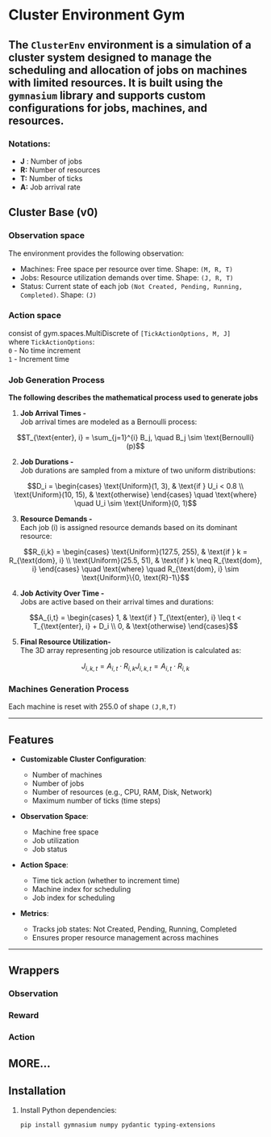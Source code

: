 # Cluster Environment Gym

The `ClusterEnv` environment is a simulation of a cluster system designed to manage the scheduling and allocation of jobs 
on machines with limited resources. It is built using the `gymnasium` library and supports custom configurations for jobs, machines, and resources.
---
### Notations:
-   **J** : Number of jobs
-   **R:** Number of resources
-   **T:** Number of ticks
-   **A:** Job arrival rate 

## Cluster Base (v0)

### Observation space
The environment provides the following observation:
-   Machines: Free space per resource over time. Shape: `(M, R, T)`
-   Jobs: Resource utilization demands over time. Shape: `(J, R, T)`
-   Status: Current state of each job `(Not Created, Pending, Running, Completed)`. Shape: `(J)`

### Action space
consist of gym.spaces.MultiDiscrete of `[TickActionOptions, M, J]` </br>
where `TickActionOptions`: </br>
`0` - No time increment </br>
`1` - Increment time

### Job Generation Process

**The following describes the mathematical process used to generate jobs**
1. **Job Arrival Times -** </br>
Job arrival times are modeled as a Bernoulli process:
```math
T_{\text{enter}, i} = \sum_{j=1}^{i} B_j, \quad B_j \sim \text{Bernoulli}(p)
```

2. **Job Durations -** </br>
Job durations are sampled from a mixture of two uniform distributions:
```math
D_i = 
\begin{cases} 
\text{Uniform}(1, 3), & \text{if } U_i < 0.8 \\
\text{Uniform}(10, 15), & \text{otherwise}
\end{cases}
\quad \text{where} \quad U_i \sim \text{Uniform}(0, 1)
```

3.  **Resource Demands -** </br>
Each job (i) is assigned resource demands based on its dominant resource:
```math
R_{i,k} =
\begin{cases} 
\text{Uniform}(127.5, 255), & \text{if } k = R_{\text{dom}, i} \\
\text{Uniform}(25.5, 51), & \text{if } k \neq R_{\text{dom}, i}
\end{cases}
\quad \text{where} \quad R_{\text{dom}, i} \sim \text{Uniform}\{0, \text{R}-1\}
```

4. **Job Activity Over Time -** </br>
Jobs are active based on their arrival times and durations:
```math
A_{i,t} =
\begin{cases}
1, & \text{if } T_{\text{enter}, i} \leq t < T_{\text{enter}, i} + D_i \\
0, & \text{otherwise}
\end{cases}
```

5. **Final Resource Utilization-** </br>
The 3D array representing job resource utilization is calculated as:
```math
J_{i,k,t} = A_{i,t} \cdot R_{i,k}
J_{i,k,t} = A_{i,t} \cdot R_{i,k}
```

### Machines Generation Process
Each machine is reset with 255.0 of shape `(J,R,T)`

---

## Features

- **Customizable Cluster Configuration**:
  - Number of machines
  - Number of jobs
  - Number of resources (e.g., CPU, RAM, Disk, Network)
  - Maximum number of ticks (time steps)

- **Observation Space**:
  - Machine free space
  - Job utilization
  - Job status

- **Action Space**:
  - Time tick action (whether to increment time)
  - Machine index for scheduling
  - Job index for scheduling

- **Metrics**:
  - Tracks job states: Not Created, Pending, Running, Completed
  - Ensures proper resource management across machines

---

## Wrappers
### Observation
### Reward
### Action
## MORE...

## Installation

1. Install Python dependencies:
   ```bash
   pip install gymnasium numpy pydantic typing-extensions